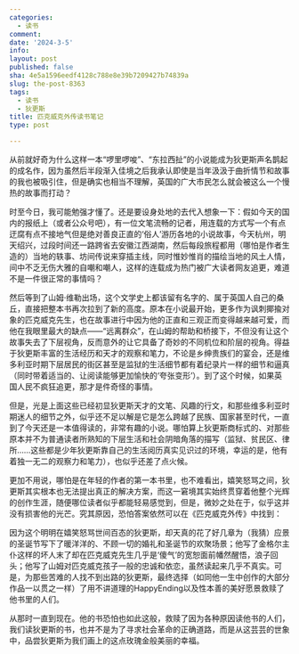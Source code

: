 ```yaml
---
categories:
  - 读书
comment: 
date: '2024-3-5'
info: 
layout: post
published: false
sha: 4e5a1596eedf4128c788e8e39b7209427b74839a
slug: the-post-8363
tags:
  - 读书
  - 狄更斯
title: 匹克威克外传读书笔记
type: post

---
```


从前就好奇为什么这样一本“啰里啰唆”、“东拉西扯”的小说能成为狄更斯声名鹊起的成名作，因为虽然后半段渐入佳境之后我承认即使是当年汲汲于曲折情节和故事的我也被吸引住，但是确实也相当不理解，英国的广大市民怎么就会被这么一个慢热的故事而打动？

时至今日，我可能勉强才懂了。还是要设身处地的去代入想象一下：假如今天的国内的报纸上（或者公众号吧），有一位文笔流畅的记者，用连载的方式写一个有点迂腐有点不接地气但是绝对善良正直的‘俗人’游历各地的小说故事，今天杭州，明天绍兴，过段时间还一路跨省去安徽江西湖南，然后每段旅程都用（哪怕是作者生造的）当地的轶事、坊间传说来穿插主线，同时惟妙惟肖的描绘当地的风土人情，间中不乏无伤大雅的自嘲和嘲人，这样的连载成为热门被广大读者网友追更，难道不是一件很正常的事情吗？

然后等到了山姆·维勒出场，这个文学史上都该留有名字的、属于英国人自己的桑丘，直接把整本书再次拉到了新的高度。原本在小说最开始，更多作为讽刺揶揄对象的匹克威克先生，也在故事进行中因为他的正直和三观正而变得越来越可爱，而他在我眼里最大的缺点——“远离群众”，在山姆的帮助和桥接下，不但没有让这个故事失去了下层视角，反而意外的让它具备了奇妙的不同机位和阶层的视角。得益于狄更斯丰富的生活经历和天才的观察和笔力，不论是乡绅贵族们的宴会，还是维多利亚时期下层居民的街区甚至是监狱的生活细节都有着纪录片一样的细节和逼真（同时带着适当的、让阅读能够更加愉快的‘夸张变形’）。到了这个时候，如果英国人民不疯狂追更，那才是件奇怪的事情。

但是，光是上面这些已经初显狄更斯天才的文笔、风趣的行文，和那些维多利亚时期迷人的细节之外，似乎还不足以解是它是怎么跨越了民族、国家甚至时代，一直到了今天还是一本值得读的，非常有趣的小说。哪怕算上狄更斯商标式的、对那些原本并不为普通读者所熟知的下层生活和社会阴暗角落的描写（监狱、贫民区、律所……这些都是少年狄更斯靠自己的生活阅历真实见识过的环境，幸运的是，他有着独一无二的观察力和笔力），也似乎还差了点火候。

更加不用说，哪怕是在年轻的作者的第一本书里，也不难看出，嬉笑怒骂之间，狄更斯其实根本也无法提出真正的解决方案，而这一窘境其实始终贯穿着他整个光辉的创作生涯，随便哪位读者似乎都能轻易感觉到，但是，微妙之处在于，似乎这并没有损害他的光芒。究其原因，恐怕答案依然可以在《匹克威克外传》中找到：

因为这个明明在嬉笑怒骂世间百态的狄更斯，却天真的花了好几章为（我猜）应景的圣诞节写下了暖洋洋的、不顾一切的婚礼和圣诞节的欢聚场景；他写了金格尔主仆这样的坏人末了却在匹克威克先生几乎是‘傻气’的宽恕面前幡然醒悟，浪子回头；他写了山姆对匹克威克孩子一般的忠诚和依恋，虽然读起来几乎不真实。可是，为那些苦难的人找不到出路的狄更斯，最终选择（如同他一生中创作的大部分作品一以贯之一样）了用不讲道理的HappyEnding以及性本善的美好愿景救赎了他书里的人们。

从那时一直到现在。他的书恐怕也如此这般，救赎了因为各种原因读他书的人们，我们读狄更斯的书，也并不是为了寻求社会革命的正确道路，而是从这芸芸的世象中，品尝狄更斯为我们画上的这点玫瑰金般美丽的幸福。

